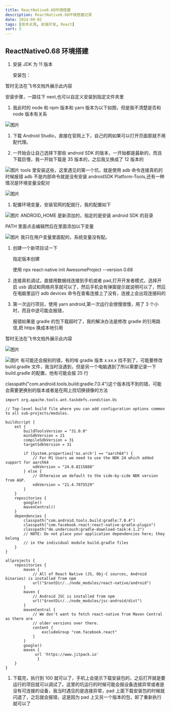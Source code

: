 ```yaml
---
title: ReactNative0.68环境搭建
description: ReactNative0.68环境搭建记录
date: 2024-09-02
tags: [技术点滴, 前端开发, React]
sort: 5
---
```


## ReactNative0.68 环境搭建

1. 安装 JDK 为 11 版本

    安装包：

暂时无法在飞书文档外展示此内容

安装步骤，一路往下 next,也可以自定义安装到指定文件夹里

1. 我此时的 node 和 npm 版本和 yarn 版本为以下如图，但是我不清楚是否和 node 版本有关系

![图片](/mardownImg/public/markdown-images/418069be2832b36432a7aadfeec03bff.png)

1. 下载 Android Studio，直接在官网上下，自己的网如果可以打开页面那就不用配代理。

2. 一开始会让自己选择下那些 android SDK 的版本，一开始都是最新的，而且下载巨慢，我一开始下载是 35 版本的，之后我又换成了 12 版本的

![图片](/mardownImg/public/markdown-images/776e6dfc5c6af8f93ff69660cd6dd4d9.png)
tools 里安装这些，这里遇见的第一个坑，就是使用 adb 命令连接真机的时候报错 adb 不是内部命令就是没有安装 androidSDK Platform-Tools,还有一种情况是环境变量没配对

![图片](/mardownImg/public/markdown-images/5290f928a8c089ce9b9876a5083feeb0.png)

1. 配置环境变量，安装官网的配就行，我的配置如下

![图片](/mardownImg/public/markdown-images/813eb39963f0f7e68986673ce3f9578e.png)
ANDROID_HOME 是新添加的，指定的是安装 android SDK 的目录

PATH 里面点击编辑然后在里面添加以下变量

![图片](/mardownImg/public/markdown-images/3e87b4bfec26cef7d431d5eb17ba9c97.png)
我只在用户变量里面配的，系统变量没有配。

1. 创建一个新项目试一下

    指定版本创建

    使用 npx react-native init AwesomeProject --version 0.68

1. 连接真机调试，直接用数据线连接到手机或者 pad,打开开发者模式，选择开启 usb 调试和网络共享就可以了，然后手机会有弹窗提示就说明可以了，然后在电脑里运行 adb devices 命令在查看连接上了没有，连接上会出现连接码的

1. 第一次运行项目，使用 yarn android,第一次运行会很慢很慢，用了 3 个小时，而且中途可能会报错，

    报错如果是 gradle 的包下载超时了，我的解决办法是修改 gradle 的引用路径,把 https 换成本地引用

暂时无法在飞书文档外展示此内容

![图片](/mardownImg/public/markdown-images/cc350aa508605836b79fc60b8f9b1ac1.png)

![图片](/mardownImg/public/markdown-images/fd7b4e7c92bb83a088fdf00f530a7a9d.png)
有可能还会报别的错，有的啥 gradle 版本 x.xx.x 找不到了，可能要修改 build.gradle 文件，我当时没遇到，但是另一个电脑遇到了所以需要记录一下 build.gradle 的配置，他有可能会报 25 行

classpath("com.android.tools.build:gradle:7.0.4")这个版本找不到的错，可能会需要更换别的版本或者是在网上找切换镜像的方法

```plain
import org.apache.tools.ant.taskdefs.condition.Os

// Top-level build file where you can add configuration options common to all sub-projects/modules.

buildscript {
    ext {
        buildToolsVersion = "31.0.0"
        minSdkVersion = 21
        compileSdkVersion = 31
        targetSdkVersion = 31

        if (System.properties['os.arch'] == "aarch64") {
            // For M1 Users we need to use the NDK 24 which added support for aarch64
            ndkVersion = "24.0.8215888"
        } else {
            // Otherwise we default to the side-by-side NDK version from AGP.
            ndkVersion = "21.4.7075529"
        }
    }
    repositories {
        google()
        mavenCentral()
    }
    dependencies {
        classpath("com.android.tools.build:gradle:7.0.4")
        classpath("com.facebook.react:react-native-gradle-plugin")
        classpath("de.undercouch:gradle-download-task:4.1.2")
        // NOTE: Do not place your application dependencies here; they belong
        // in the individual module build.gradle files
    }
}

allprojects {
    repositories {
        maven {
            // All of React Native (JS, Obj-C sources, Android binaries) is installed from npm
            url("$rootDir/../node_modules/react-native/android")
        }
        maven {
            // Android JSC is installed from npm
            url("$rootDir/../node_modules/jsc-android/dist")
        }
        mavenCentral {
            // We don't want to fetch react-native from Maven Central as there are
            // older versions over there.
            content {
                excludeGroup "com.facebook.react"
            }
        }
        google()
        maven {
             url 'https://www.jitpack.io'
              }
    }
}
```

1. 下载完，执行到 100 就可以了，手机上会提示下载安装包的，之后打开就是要运行的项目就可以调试了。这里的坑运行的时候可能会报设备连接异常或者是没有可连接的设备，我当时遇见的是连接异常，pad 上面下载安装包的时候就闪退了，之后就会报错，这是因为 pad 上又另一个版本的包，卸了重新执行就可以了
